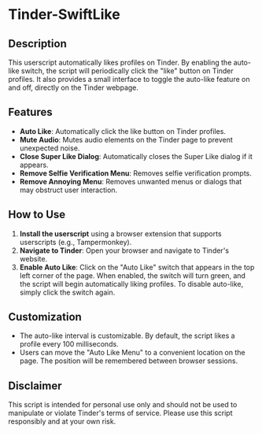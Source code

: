 # Tinder-SwiftLike

## Description
This userscript automatically likes profiles on Tinder. By enabling the auto-like switch, the script will periodically click the "like" button on Tinder profiles. It also provides a small interface to toggle the auto-like feature on and off, directly on the Tinder webpage.

## Features
- **Auto Like**: Automatically click the like button on Tinder profiles.
- **Mute Audio**: Mutes audio elements on the Tinder page to prevent unexpected noise.
- **Close Super Like Dialog**: Automatically closes the Super Like dialog if it appears.
- **Remove Selfie Verification Menu**: Removes selfie verification prompts.
- **Remove Annoying Menu**: Removes unwanted menus or dialogs that may obstruct user interaction.

## How to Use
1. **Install the userscript** using a browser extension that supports userscripts (e.g., Tampermonkey).
2. **Navigate to Tinder**: Open your browser and navigate to Tinder's website.
3. **Enable Auto Like**: Click on the "Auto Like" switch that appears in the top left corner of the page. When enabled, the switch will turn green, and the script will begin automatically liking profiles. To disable auto-like, simply click the switch again.

## Customization
- The auto-like interval is customizable. By default, the script likes a profile every 100 milliseconds.
- Users can move the "Auto Like Menu" to a convenient location on the page. The position will be remembered between browser sessions.

## Disclaimer
This script is intended for personal use only and should not be used to manipulate or violate Tinder's terms of service. Please use this script responsibly and at your own risk.
